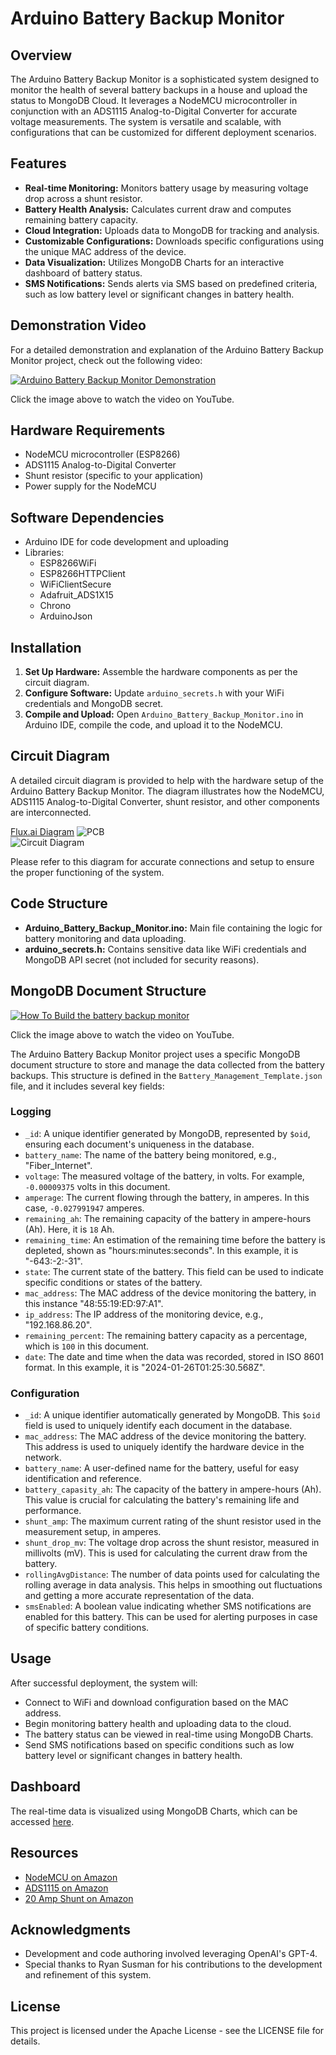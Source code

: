 # Arduino Battery Backup Monitor

## Overview
The Arduino Battery Backup Monitor is a sophisticated system designed to monitor the health of several battery backups in a house and upload the status to MongoDB Cloud. It leverages a NodeMCU microcontroller in conjunction with an ADS1115 Analog-to-Digital Converter for accurate voltage measurements. The system is versatile and scalable, with configurations that can be customized for different deployment scenarios.

## Features
- **Real-time Monitoring:** Monitors battery usage by measuring voltage drop across a shunt resistor.
- **Battery Health Analysis:** Calculates current draw and computes remaining battery capacity.
- **Cloud Integration:** Uploads data to MongoDB for tracking and analysis.
- **Customizable Configurations:** Downloads specific configurations using the unique MAC address of the device.
- **Data Visualization:** Utilizes MongoDB Charts for an interactive dashboard of battery status.
- **SMS Notifications:** Sends alerts via SMS based on predefined criteria, such as low battery level or significant changes in battery health.

## Demonstration Video

For a detailed demonstration and explanation of the Arduino Battery Backup Monitor project, check out the following video:

[![Arduino Battery Backup Monitor Demonstration](https://img.youtube.com/vi/NTwmsFVzf2c/0.jpg)](https://www.youtube.com/watch?v=NTwmsFVzf2c)  

Click the image above to watch the video on YouTube.  

## Hardware Requirements
- NodeMCU microcontroller (ESP8266)
- ADS1115 Analog-to-Digital Converter
- Shunt resistor (specific to your application)
- Power supply for the NodeMCU

## Software Dependencies
- Arduino IDE for code development and uploading
- Libraries:
  - ESP8266WiFi
  - ESP8266HTTPClient
  - WiFiClientSecure
  - Adafruit_ADS1X15
  - Chrono
  - ArduinoJson

## Installation
1. **Set Up Hardware:** Assemble the hardware components as per the circuit diagram.
2. **Configure Software:** Update `arduino_secrets.h` with your WiFi credentials and MongoDB secret.
3. **Compile and Upload:** Open `Arduino_Battery_Backup_Monitor.ino` in Arduino IDE, compile the code, and upload it to the NodeMCU.

## Circuit Diagram

A detailed circuit diagram is provided to help with the hardware setup of the Arduino Battery Backup Monitor. The diagram illustrates how the NodeMCU, ADS1115 Analog-to-Digital Converter, shunt resistor, and other components are interconnected.

[Flux.ai Diagram](https://www.flux.ai/darkmatter2222/printable?editor=pcb_2d)
![PCB](https://github.com/darkmatter2222/Arduino_Battery_Backup_Monitor/blob/main/images/PCB.jpg)  
![Circuit Diagram](https://github.com/darkmatter2222/Arduino_Battery_Backup_Monitor/blob/main/images/circuit-diagram.png)

Please refer to this diagram for accurate connections and setup to ensure the proper functioning of the system.  

## Code Structure
- **Arduino_Battery_Backup_Monitor.ino:** Main file containing the logic for battery monitoring and data uploading.
- **arduino_secrets.h:** Contains sensitive data like WiFi credentials and MongoDB API secret (not included for security reasons).

## MongoDB Document Structure
  
[![How To Build the battery backup monitor](https://img.youtube.com/vi/o8SodRMNmwI/0.jpg)](https://www.youtube.com/watch?v=o8SodRMNmwI)  

Click the image above to watch the video on YouTube.  
  
The Arduino Battery Backup Monitor project uses a specific MongoDB document structure to store and manage the data collected from the battery backups. This structure is defined in the `Battery_Management_Template.json` file, and it includes several key fields:  
  
### Logging  

- `_id`: A unique identifier generated by MongoDB, represented by `$oid`, ensuring each document's uniqueness in the database.
- `battery_name`: The name of the battery being monitored, e.g., "Fiber_Internet".
- `voltage`: The measured voltage of the battery, in volts. For example, `-0.00009375` volts in this document.
- `amperage`: The current flowing through the battery, in amperes. In this case, `-0.027991947` amperes.
- `remaining_ah`: The remaining capacity of the battery in ampere-hours (Ah). Here, it is `18` Ah.
- `remaining_time`: An estimation of the remaining time before the battery is depleted, shown as "hours:minutes:seconds". In this example, it is "-643:-2:-31".
- `state`: The current state of the battery. This field can be used to indicate specific conditions or states of the battery.
- `mac_address`: The MAC address of the device monitoring the battery, in this instance "48:55:19:ED:97:A1".
- `ip_address`: The IP address of the monitoring device, e.g., "192.168.86.20".
- `remaining_percent`: The remaining battery capacity as a percentage, which is `100` in this document.
- `date`: The date and time when the data was recorded, stored in ISO 8601 format. In this example, it is "2024-01-26T01:25:30.568Z".

### Configuration

- `_id`: A unique identifier automatically generated by MongoDB. This `$oid` field is used to uniquely identify each document in the database.
- `mac_address`: The MAC address of the device monitoring the battery. This address is used to uniquely identify the hardware device in the network.
- `battery_name`: A user-defined name for the battery, useful for easy identification and reference.
- `battery_capasity_ah`: The capacity of the battery in ampere-hours (Ah). This value is crucial for calculating the battery's remaining life and performance.
- `shunt_amp`: The maximum current rating of the shunt resistor used in the measurement setup, in amperes.
- `shunt_drop_mv`: The voltage drop across the shunt resistor, measured in millivolts (mV). This is used for calculating the current draw from the battery.
- `rollingAvgDistance`: The number of data points used for calculating the rolling average in data analysis. This helps in smoothing out fluctuations and getting a more accurate representation of the data.
- `smsEnabled`: A boolean value indicating whether SMS notifications are enabled for this battery. This can be used for alerting purposes in case of specific battery conditions.


## Usage
After successful deployment, the system will:
- Connect to WiFi and download configuration based on the MAC address.
- Begin monitoring battery health and uploading data to the cloud.
- The battery status can be viewed in real-time using MongoDB Charts.
- Send SMS notifications based on specific conditions such as low battery level or significant changes in battery health.

## Dashboard
The real-time data is visualized using MongoDB Charts, which can be accessed [here](https://charts.mongodb.com/charts-homeautomation-snhch/public/dashboards/bce944aa-81ec-43b3-b50e-45cdf96755d5).

## Resources
- [NodeMCU on Amazon](https://www.amazon.com/s?k=node+mcu)
- [ADS1115 on Amazon](https://www.amazon.com/s?k=ads1115)
- [20 Amp Shunt on Amazon](https://www.amazon.com/s?k=shunt+20A+75mV)

## Acknowledgments
- Development and code authoring involved leveraging OpenAI's GPT-4.
- Special thanks to Ryan Susman for his contributions to the development and refinement of this system.

## License
This project is licensed under the Apache License - see the LICENSE file for details.
